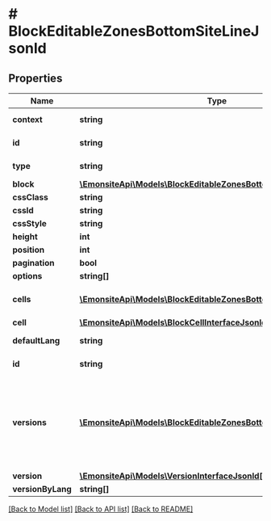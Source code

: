 # # BlockEditableZonesBottomSiteLineJsonld

## Properties

Name | Type | Description | Notes
------------ | ------------- | ------------- | -------------
**context** | **string** |  | [optional] [readonly]
**id** | **string** |  | [optional] [readonly]
**type** | **string** |  | [optional] [readonly]
**block** | [**\EmonsiteApi\Models\BlockEditableZonesBottomSiteLineJsonldBlock**](BlockEditableZonesBottomSiteLineJsonldBlock.md) |  | [optional]
**cssClass** | **string** |  | [optional]
**cssId** | **string** |  | [optional]
**cssStyle** | **string** |  | [optional]
**height** | **int** |  | [optional]
**position** | **int** |  | [optional]
**pagination** | **bool** |  | [optional]
**options** | **string[]** |  | [optional]
**cells** | [**\EmonsiteApi\Models\BlockEditableZonesBottomSiteCellJsonld[]**](BlockEditableZonesBottomSiteCellJsonld.md) | FAIRE LE MAPPING DANS L&#39;ENTITY | [optional]
**cell** | [**\EmonsiteApi\Models\BlockCellInterfaceJsonld[]**](BlockCellInterfaceJsonld.md) |  | [optional]
**defaultLang** | **string** |  | [optional] [readonly]
**id** | **string** |  | [optional] [readonly]
**versions** | [**\EmonsiteApi\Models\BlockEditableZonesBottomSiteLineVJsonld[]**](BlockEditableZonesBottomSiteLineVJsonld.md) | IMPLEMENTEZ le mapping dans l&#39;entity TODO trouver comment le faire dynamiquement avec un listener doctrine | [optional]
**version** | [**\EmonsiteApi\Models\VersionInterfaceJsonld[]**](VersionInterfaceJsonld.md) |  | [optional]
**versionByLang** | **string[]** |  | [optional]

[[Back to Model list]](../../README.md#models) [[Back to API list]](../../README.md#endpoints) [[Back to README]](../../README.md)
